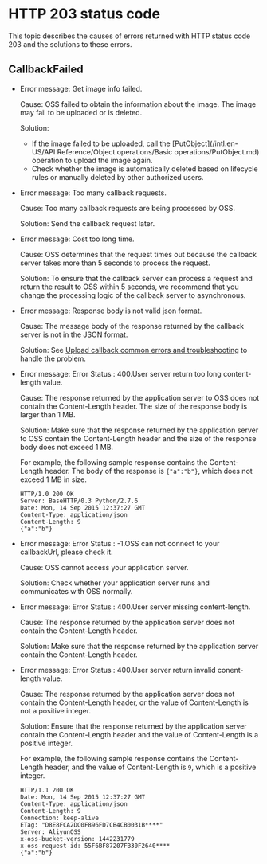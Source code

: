 # HTTP 203 status code

This topic describes the causes of errors returned with HTTP status code 203 and the solutions to these errors.

## CallbackFailed

-   Error message: Get image info failed.

    Cause: OSS failed to obtain the information about the image. The image may fail to be uploaded or is deleted.

    Solution:

    -   If the image failed to be uploaded, call the [PutObject](/intl.en-US/API Reference/Object operations/Basic operations/PutObject.md) operation to upload the image again.
    -   Check whether the image is automatically deleted based on lifecycle rules or manually deleted by other authorized users.
-   Error message: Too many callback requests.

    Cause: Too many callback requests are being processed by OSS.

    Solution: Send the callback request later.

-   Error message: Cost too long time.

    Cause: OSS determines that the request times out because the callback server takes more than 5 seconds to process the request.

    Solution: To ensure that the callback server can process a request and return the result to OSS within 5 seconds, we recommend that you change the processing logic of the callback server to asynchronous.

-   Error message: Response body is not valid json format.

    Cause: The message body of the response returned by the callback server is not in the JSON format.

    Solution: See [Upload callback common errors and troubleshooting](https://www.alibabacloud.com/help/doc-detail/50092.htm) to handle the problem.

-   Error message: Error Status : 400.User server return too long content-length value.

    Cause: The response returned by the application server to OSS does not contain the Content-Length header. The size of the response body is larger than 1 MB.

    Solution: Make sure that the response returned by the application server to OSS contain the Content-Length header and the size of the response body does not exceed 1 MB.

    For example, the following sample response contains the Content-Length header. The body of the response is `{"a":"b"}`, which does not exceed 1 MB in size.

    ```
    HTTP/1.0 200 OK
    Server: BaseHTTP/0.3 Python/2.7.6
    Date: Mon, 14 Sep 2015 12:37:27 GMT
    Content-Type: application/json
    Content-Length: 9
    {"a":"b"}
    ```

-   Error message: Error Status : -1.OSS can not connect to your callbackUrl, please check it.

    Cause: OSS cannot access your application server.

    Solution: Check whether your application server runs and communicates with OSS normally.

-   Error message: Error Status : 400.User server missing content-length.

    Cause: The response returned by the application server does not contain the Content-Length header.

    Solution: Make sure that the response returned by the application server contain the Content-Length header.

-   Error message: Error Status : 400.User server return invalid conent-length value.

    Cause: The response returned by the application server does not contain the Content-Length header, or the value of Content-Length is not a positive integer.

    Solution: Ensure that the response returned by the application server contain the Content-Length header and the value of Content-Length is a positive integer.

    For example, the following sample response contains the Content-Length header, and the value of Content-Length is `9`, which is a positive integer.

    ```
    HTTP/1.1 200 OK
    Date: Mon, 14 Sep 2015 12:37:27 GMT
    Content-Type: application/json
    Content-Length: 9
    Connection: keep-alive
    ETag: "D8E8FCA2DC0F896FD7CB4CB0031B****"
    Server: AliyunOSS
    x-oss-bucket-version: 1442231779
    x-oss-request-id: 55F6BF87207FB30F2640****
    {"a":"b"}
    ```


